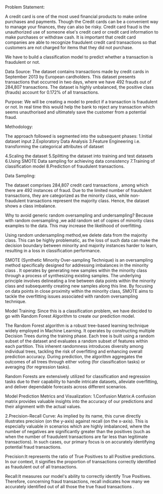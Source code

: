 Problem Statement:

A credit card is one of the most used financial products to make online purchases and payments. Though the Credit cards can be a convenient way to manage your finances, they can also be risky. Credit card fraud is the unauthorized use of someone else's credit card or credit card information to make purchases or withdraw cash.
It is important that credit card companies are able to recognize fraudulent credit card transactions so that customers are not charged for items that they did not purchase. 

We have to build a classification model to predict whether a transaction is fraudulent or not.

Data Source:
The dataset contains transactions made by credit cards in September 2013 by European cardholders. This dataset presents transactions that occurred in two days, where we have 492 frauds out of 284,807 transactions. The dataset is highly unbalanced, the positive class (frauds) account for 0.172% of all transactions.


Purpose:
We will be creating a model to predict if a transaction is fraudulent or not. In real time this would help the bank to reject any transaction which seems unauthorised and ultimately save the customer from a potential fraud.


Methodology:

The approach followed is segmented into the subsequent phases: 
1.Initial dataset input
2.Exploratory Data Analysis
3.Feature Engineering i.e. transforming the categorical attributes of dataset

4.Scaling the dataset
5.Splitting the dataset into training and test datasets
6.Using SMOTE Data sampling for achieving data consistency
7.Training of classification model
8.Prediction of fraudulent transactions.

Data Sampling:

The dataset comprises 284,807 credit card transactions , among which there are 492 instances of fraud. Due to the limited number of fraudulent transactions, they are categorized as the minority class, while non-fraudulent transactions represent the majority class. 
Hence, the dataset shows a class imbalance.

Why to avoid generic random oversampling and undersampling?
Because with random oversampling ,we add random set of copies of minority class examples to the data.
This may increase the likelihood of overfitting.

Using random undersampling method,we delete data from the majority class.
This can be highly problematic, as the loss of such data can make the decision boundary 
between minority and majority instances harder to learn, resulting in a loss in classification performance.

SMOTE (Synthetic Minority Over-sampling Technique) is an oversampling method specifically designed for addressing imbalances in the minority class . It operates by generating new samples within the minority class through a process of synthesizing existing samples. The underlying principle involves delineating a line between data points within the minority class and subsequently creating new samples along this line.
By focusing on data points in close proximity within the minority class, SMOTE aims to tackle the overfitting issues associated with random oversampling technique.

Model Training:
Since this is a classification problem, we have decided to go with Random Forest Algorithm to create our prediction model.

The Random Forest algorithm is a robust tree-based learning technique widely employed in Machine Learning.
It operates by constructing multiple Decision Trees during the training phase. Each tree is built using a random subset of the dataset and evaluates a random subset of features within each partition. 
This inherent randomness introduces diversity among individual trees, tackling the risk of overfitting and enhancing overall prediction accuracy.
 During prediction, the algorithm aggregates the outcomes of all trees through either voting (for classification tasks) or averaging (for regression tasks). 

Random Forests are extensively utilized for classification and regression tasks due to their capability to handle intricate datasets, alleviate overfitting, and deliver dependable forecasts across different scenarios.

Model Prediction Metrics and Visualization:
1.Confusion Matrix:A confusion matrix provides valuable insights into the accuracy of our predictions and their alignment with the actual values.

2.Precision-Recall Curve:
As implied by its name, this curve directly illustrates precision (on the y-axis) against recall (on the x-axis).
This is especially valuable in scenarios which are highly imbalanced, where the number of negatives are significantly greater than the positives (such as when the number of fraudulent transactions are  far less than legitimate transactions).
In such cases, our primary focus is on accurately identifying potential fraud transactions.

Precision:It represents the ratio of True Positives to all Positive predictions. In our context, it signifies the proportion of transactions correctly identified as fraudulent  out of all transactions.

Recall:It measures our model's ability to correctly identify True Positives. Therefore, concerning fraud transactions, recall indicates how many we accurately identified out of all those the true fraud transactions .








